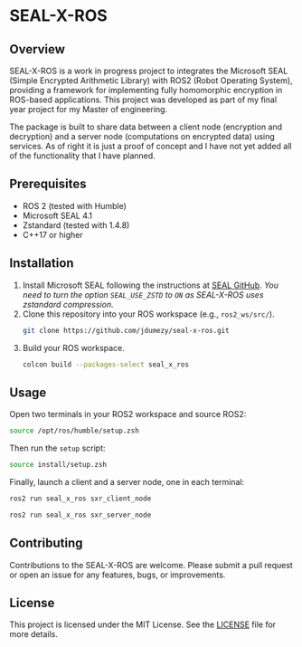 # SEAL-X-ROS

## Overview
SEAL-X-ROS is a work in progress project to integrates the Microsoft SEAL (Simple Encrypted Arithmetic Library) with ROS2 (Robot Operating System), providing a framework for implementing fully homomorphic encryption in ROS-based applications. This project was developed as part of my final year project for my Master of engineering.

The package is built to share data between a client node (encryption and decryption) and a server node (computations on encrypted data) using services. As of right it is just a proof of concept and I have not yet added all of the functionality that I have planned.

## Prerequisites
- ROS 2 (tested with Humble)
- Microsoft SEAL 4.1
- Zstandard (tested with 1.4.8)
- C++17 or higher

## Installation
1. Install Microsoft SEAL following the instructions at [SEAL GitHub](https://github.com/microsoft/SEAL). *You need to turn the option `SEAL_USE_ZSTD` to `ON` as SEAL-X-ROS uses zstandard compression.*
2. Clone this repository into your ROS workspace (e.g., `ros2_ws/src/`).
   ```bash
   git clone https://github.com/jdumezy/seal-x-ros.git
   ```
3. Build your ROS workspace.
   ```bash
   colcon build --packages-select seal_x_ros
   ```

## Usage
Open two terminals in your ROS2 workspace and source ROS2:
```bash
source /opt/ros/humble/setup.zsh
```
Then run the `setup` script:
```bash
source install/setup.zsh
```
Finally, launch a client and a server node, one in each terminal:
```bash
ros2 run seal_x_ros sxr_client_node
```
```bash
ros2 run seal_x_ros sxr_server_node
```

## Contributing
Contributions to the SEAL-X-ROS are welcome. Please submit a pull request or open an issue for any features, bugs, or improvements.

## License
This project is licensed under the MIT License. See the [LICENSE](LICENSE) file for more details.
